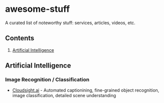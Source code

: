 # awesome-stuff

A curated list of noteworthy stuff: services, articles, videos, etc.

## Contents

1. [Artificial Intelligence](#artificial-intelligence)

## Artificial Intelligence

### Image Recognition / Classification

* [Cloudsight.ai](https://cloudsight.ai) - Automated captionining, fine-grained object recognition, image classification, detailed scene understanding
